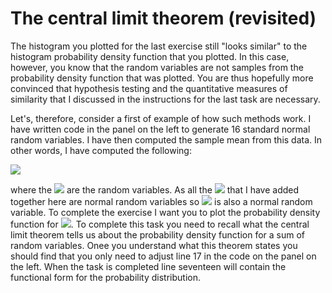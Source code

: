 # The central limit theorem (revisited)

The histogram you plotted for the last exercise still "looks similar" to the histogram probability density function that you plotted.  In this case, however, you know that the random variables are not samples from the probability density function that was plotted.  You are thus hopefully more convinced that hypothesis testing and the quantitative measures of similarity that I discussed in the instructions for the last task are necessary.

Let's, therefore, consider a first of example of how such methods work.  I have written code in the panel on the left to generate 16 standard normal random variables.  I have then computed the sample mean from this data.  In other words, I have computed the following:

![](https://render.githubusercontent.com/render/math?math=\mu=\frac{1}{N}\sum_{i=1}^{N}X_i)

where the ![](https://render.githubusercontent.com/render/math?math=X_i) are the random variables.  As all the ![](https://render.githubusercontent.com/render/math?math=X_i) that I have added together here are normal random variables so ![](https://render.githubusercontent.com/render/math?math=\mu) is also a normal random variable.  To complete the exercise I want you to plot the probability density function for ![](https://render.githubusercontent.com/render/math?math=\mu).  To complete this task you need to recall what the central limit theorem tells us about the probability density function for a sum of random variables.  Onee you understand what this theorem states you should find that you only need to adjust line 17 in the code on the panel on the left.  When the task is completed line seventeen will contain the functional form for the probability distribution. 
